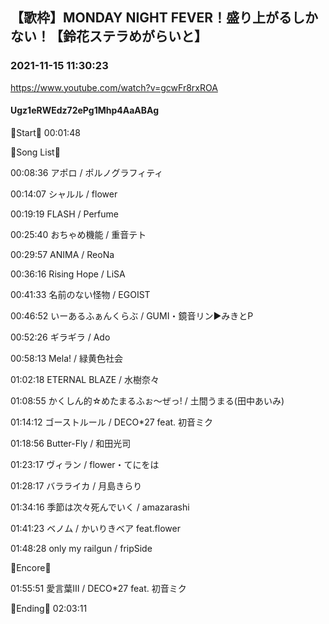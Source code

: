 ## 【歌枠】MONDAY NIGHT FEVER！盛り上がるしかない！【鈴花ステラめがらいと】
### 2021-11-15 11:30:23
https://www.youtube.com/watch?v=gcwFr8rxROA
#### Ugz1eRWEdz72ePg1Mhp4AaABAg
🔔Start🔔 00:01:48



🔔Song List🔔

00:08:36 アポロ / ポルノグラフィティ

00:14:07 シャルル / flower

00:19:19 FLASH / Perfume

00:25:40 おちゃめ機能 / 重音テト

00:29:57 ANIMA / ReoNa

00:36:16 Rising Hope / LiSA

00:41:33 名前のない怪物 / EGOIST

00:46:52 いーあるふぁんくらぶ / GUMI・鏡音リン▶みきとP

00:52:26 ギラギラ / Ado

00:58:13 Mela! / 緑黄色社会

01:02:18 ETERNAL BLAZE / 水樹奈々

01:08:55 かくしん的☆めたまるふぉ〜ぜっ! / 土間うまる(田中あいみ)

01:14:12 ゴーストルール / DECO*27 feat. 初音ミク

01:18:56 Butter-Fly / 和田光司

01:23:17 ヴィラン / flower・てにをは

01:28:17 バラライカ / 月島きらり

01:34:16 季節は次々死んでいく / amazarashi

01:41:23 ベノム / かいりきベア feat.flower

01:48:28 only my railgun / fripSide



🔔Encore🔔

01:55:51 愛言葉Ⅲ / DECO*27 feat. 初音ミク



🔔Ending🔔 02:03:11


